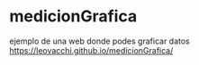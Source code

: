 # medicionGrafica
ejemplo de una web donde podes graficar datos
https://leovacchi.github.io/medicionGrafica/